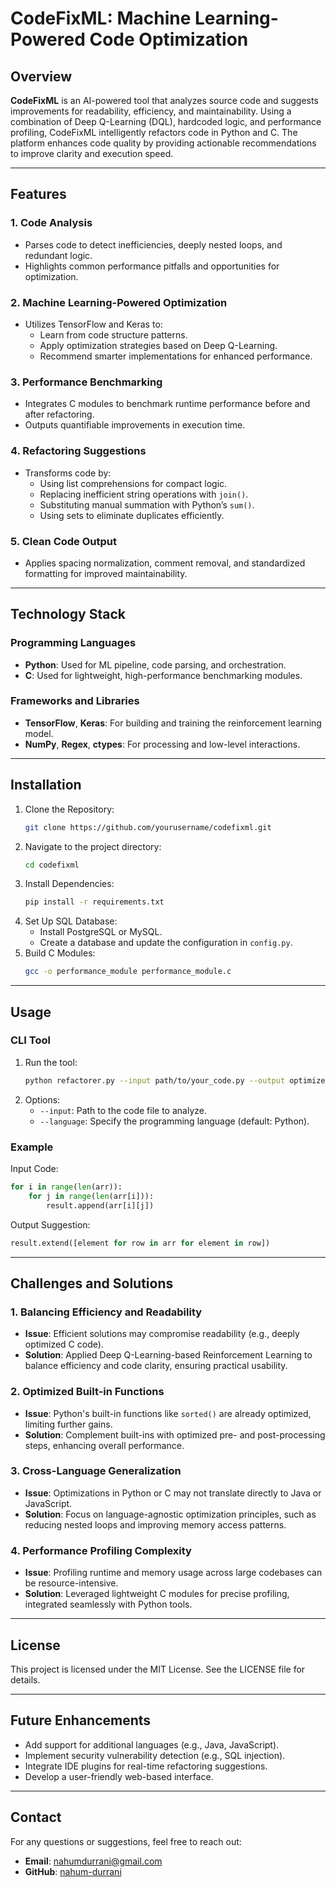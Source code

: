 # CodeFixML: Machine Learning-Powered Code Optimization

## Overview
**CodeFixML** is an AI-powered tool that analyzes source code and suggests improvements for readability, efficiency, and maintainability. Using a combination of Deep Q-Learning (DQL), hardcoded logic, and performance profiling, CodeFixML intelligently refactors code in Python and C. The platform enhances code quality by providing actionable recommendations to improve clarity and execution speed.

---

## Features

### 1. **Code Analysis**
- Parses code to detect inefficiencies, deeply nested loops, and redundant logic.
- Highlights common performance pitfalls and opportunities for optimization.

### 2. **Machine Learning-Powered Optimization**
- Utilizes TensorFlow and Keras to:
  - Learn from code structure patterns.
  - Apply optimization strategies based on Deep Q-Learning.
  - Recommend smarter implementations for enhanced performance.

### 3. **Performance Benchmarking**
- Integrates C modules to benchmark runtime performance before and after refactoring.
- Outputs quantifiable improvements in execution time.

### 4. **Refactoring Suggestions**
- Transforms code by:
  - Using list comprehensions for compact logic.
  - Replacing inefficient string operations with `join()`.
  - Substituting manual summation with Python’s `sum()`.
  - Using sets to eliminate duplicates efficiently.

### 5. **Clean Code Output**
- Applies spacing normalization, comment removal, and standardized formatting for improved maintainability.

---

## Technology Stack

### **Programming Languages**
- **Python**: Used for ML pipeline, code parsing, and orchestration.
- **C**: Used for lightweight, high-performance benchmarking modules.

### **Frameworks and Libraries**
- **TensorFlow**, **Keras**: For building and training the reinforcement learning model.
- **NumPy**, **Regex**, **ctypes**: For processing and low-level interactions.

---

## Installation

1. Clone the Repository:
   ```bash
   git clone https://github.com/yourusername/codefixml.git
   ```
2. Navigate to the project directory:
   ```bash
   cd codefixml
   ```
3. Install Dependencies:
   ```bash
   pip install -r requirements.txt
   ```
4. Set Up SQL Database:
   - Install PostgreSQL or MySQL.
   - Create a database and update the configuration in `config.py`.
5. Build C Modules:
   ```bash
   gcc -o performance_module performance_module.c
   ```

---

## Usage

### CLI Tool
1. Run the tool:
   ```bash
   python refactorer.py --input path/to/your_code.py --output optimized_code.py --language Python
   ```
2. Options:
   - `--input`: Path to the code file to analyze.
   - `--language`: Specify the programming language (default: Python).

### Example
Input Code:
```python
for i in range(len(arr)):
    for j in range(len(arr[i])):
        result.append(arr[i][j])
```
Output Suggestion:
```python
result.extend([element for row in arr for element in row])
```

---

## Challenges and Solutions

### 1. **Balancing Efficiency and Readability**
- **Issue**: Efficient solutions may compromise readability (e.g., deeply optimized C code).
- **Solution**: Applied Deep Q-Learning-based Reinforcement Learning to balance efficiency and code clarity, ensuring practical usability.

### 2. **Optimized Built-in Functions**
- **Issue**: Python's built-in functions like `sorted()` are already optimized, limiting further gains.
- **Solution**: Complement built-ins with optimized pre- and post-processing steps, enhancing overall performance.

### 3. **Cross-Language Generalization**
- **Issue**: Optimizations in Python or C may not translate directly to Java or JavaScript.
- **Solution**: Focus on language-agnostic optimization principles, such as reducing nested loops and improving memory access patterns.

### 4. **Performance Profiling Complexity**
- **Issue**: Profiling runtime and memory usage across large codebases can be resource-intensive.
- **Solution**: Leveraged lightweight C modules for precise profiling, integrated seamlessly with Python tools.

---

## License
This project is licensed under the MIT License. See the LICENSE file for details.

---

## Future Enhancements

- Add support for additional languages (e.g., Java, JavaScript).
- Implement security vulnerability detection (e.g., SQL injection).
- Integrate IDE plugins for real-time refactoring suggestions.
- Develop a user-friendly web-based interface.

---

## Contact
For any questions or suggestions, feel free to reach out:
- **Email**: nahumdurrani@gmail.com
- **GitHub**: [nahum-durrani](https://github.com/Nahum-Durrani)
